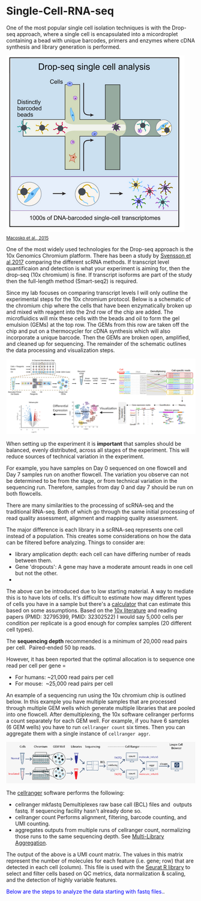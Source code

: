 # Single-Cell-RNA-seq

One of the most popular single cell isolation techniques is with the Drop-seq approach, where a single cell is encapsulated into a micordroplet containing a bead with unique barcodes, primers and enzymes where cDNA synthesis and library generation is performed.

![](https://github.com/dwill023/Single-Cell-RNA-seq/blob/main/figures/drop-seq.png) <sub>[Macosko et al., 2015](https://www.cell.com/cell/fulltext/S0092-8674(15)00549-8?_returnURL=https%3A%2F%2Flinkinghub.elsevier.com%2Fretrieve%2Fpii%2FS0092867415005498%3Fshowall%3Dtrue)</sub>

One of the most widely used technologies for the Drop-seq approach is the 10x Genomics Chromium platform. There has been a study by [Svensson et al,2017](https://www.nature.com/articles/nmeth.4220) comparing the different scRNA methods. If transcript level quantificaion and detection is what your experiment is aiming for, then the drop-seq (10x chromium) is fine. If transcript isoforms are part of the study then the full-length method (Smart-seq2) is required. 

Since my lab focuses on comparing transcript levels I will only outline the experimental steps for the 10x chromium protocol. Below is a schematic of the chromium chip where the cells that have been enzymatically broken up and mixed with reagent into the 2nd row of the chip are added. The microfluidics will mix these cells with the beads and oil to form the gel emulsion (GEMs) at the top row. The GEMs from this row are taken off the chip and put on a thermocycler for cDNA synthesis which will also incorporate a unique barcode. Then the GEMs are broken open, amplified, and cleaned up for sequencing. The remainder of the schematic outlines the data processing and visualization steps. 

![](https://github.com/dwill023/Single-Cell-RNA-seq/blob/main/figures/workflow.png)

When setting up the experiment it is **important** that samples should be balanced, evenly distributed, across all stages of the experiment. This will reduce sources of technical variation in the experiment. 

For example, you have samples on Day 0 sequenced on one flowcell and Day 7 samples run on another flowcell. The variation you observe can not be determined to be from the stage, or from technical variation in the sequencing run. Therefore, samples from day 0 and day 7 should be run on both flowcells. 

There are many similarities to the processing of scRNA-seq and the traditional RNA-seq. Both of which go through the same initial processing of read quality assessment, alignment and mapping quality assessment. 

The major difference is each library in a scRNA-seq represents one cell instead of a population. This creates some considerations on how the data can be filtered before analyzing. Things to consider are:

- library amplication depth: each cell can have differing number of reads between them.
- Gene 'dropouts': A gene may have a moderate amount reads in one cell but not the other.
- 
The above can be introduced due to low starting material. A way to mediate this is to have lots of cells. It's difficult to estimate how may different types of cells you have in a sample but there's a [calculator](https://satijalab.org/howmanycells/) that can estimate this based on some assumptions. Based on the [10x literature](https://support.10xgenomics.com/single-cell-gene-expression/library-prep/doc/user-guide-chromium-single-cell-3-reagent-kits-user-guide-v3-chemistry) and reading papers (PMID: 32795399, PMID: 32302522) I would say 5,000 cells per condition per replicate is a good enough for complex samples (20 different cell types).

The **sequencing depth** recommended is a minimum of 20,000 read pairs per cell.  Paired-ended 50 bp reads.

However, it has been reported that the optimal allocation is to sequence one read per cell per gene = 
- For humans: ~21,000 read pairs per cell
- For mouse:  ~25,000 read pairs per cell

An example of a sequencing run using the 10x chromium chip is outlined below. In this example you have multiple samples that are processed through multiple GEM wells which generate multiple libraries that are pooled into one flowcell. After demultiplexing, the 10x software cellranger performs a count separately for each GEM well. For example, if you have 6 samples (6 GEM wells) you have to run `cellranger count` six times. Then you can aggregate them with a single instance of `cellranger aggr`. 

![](https://github.com/dwill023/Single-Cell-RNA-seq/blob/main/figures/cellranger.png)

The [cellranger](https://support.10xgenomics.com/single-cell-gene-expression/software/pipelines/latest/what-is-cell-ranger) software performs the following:
- cellranger mkfastq Demultiplexes raw base call (BCL) files and  outputs fastq. If sequencing facility hasn't already done so.
- cellranger count Performs alignment, filtering, barcode counting, and UMI counting.
- aggregates outputs from multiple runs of cellranger count, normalizing those runs to the same sequencing depth. See [Multi-Library Aggregation](https://support.10xgenomics.com/single-cell-gene-expression/software/pipelines/latest/using/aggregate).
	
The output of the above is a UMI count matrix. The values in this matrix represent the number of molecules for each feature (i.e. gene; row) that are detected in each cell (column). This file is used with the [Seurat R library](https://satijalab.org/seurat/archive/v3.2/pbmc3k_tutorial.html) to select and filter cells based on QC metrics, data normalization & scaling, and the detection of highly variable features. 

<span style="color:blue">Below are the steps to analyze the data starting with fastq files.</span>.



